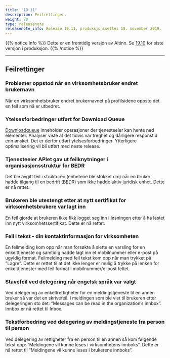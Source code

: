 ```yaml
---
title: "19.11"
description: Feilrettinger.
weight: 20
type: releasenote
releasenote_info: Release 19.11, produksjonssettes 18. november 2019.
---
```

{{% notice info %}}
Dette er en fremtidig versjon av Altinn. Se [19.10](../19-10) for siste versjon i produksjon.
{{% /notice %}}
***

## Feilrettinger

### Problemer oppstod når en virksomhetsbruker endret brukernavn

Når en virksomhetsbruker endret brukernavnet på profilsidene oppsto det en feil som nå er utbedret.

### Ytelsesforbedringer utført for Download Queue

[Downloadqueue](../../../../../docs/api/tjenesteeiere/soap/grensesnitt/downloadqueue) inneholder operasjoner der tjenesteeier kan hente ned elementer. Analyser viste at det tidvis var treghet og dårligere responstid enn ønsket. Det er derfor utført ytelsesforbedringer. Ytterligere optimalisering vil bli utført med neste release.

### Tjenesteeier APIet gav ut feilknytninger i organisasjonsstruktur for BEDR

Det ble avgitt feil i strukturen (enhetene ble stokket om)  når en bruker hadde tilgang til en bedrift (BEDR) som ikke hadde aktiv juridisk enhet. Dette er nå rettet.

### Brukeren ble utestengt etter at nytt sertifikat for virksomhetsbrukere var lagt inn

En feil gjorde at brukeren ikke fikk logget seg inn i løsningen etter å ha lastet inn nytt virksomhetssertifikat. Dette er nå rettet.

### Feil i tekst - din kontaktinformasjon for virksomheten

En feilmelding kom opp når man forsøkte å slette en varsling for en enkelttjeneste og samtidig hadde lagt inn et mobilnummer eller e-post på ugyldig format. Feilmelding med feil tekst kom opp når man trykket på "Lagre". Dette er rettet til at det ikke lenger er mulig å trykke på lenken for enkelttjenester med feil format i mobilnummer/e-post feltet.

### Stavefeil ved delegering når engelsk språk var valgt

Ved delegering av enkeltrettigheter for en meldingstjeneste til en annen bruker så var det en skrivefeil. I meldingen som ble vist til brukeren etter delegeringen sto det: “Messages can be read in the organization’s innbox”. Innbox er nå rettet til Inbox.

### Tekstforbedring ved delegering av meldingstjeneste fra person til person

Ved delegering av rettigheter fra en person til en annen så kom følgende tekst opp: “Meldingene vil kunne leses i virksomhetens innboks”. Dette er nå rettet til “Meldingene vil kunne leses i brukerens innboks”.
